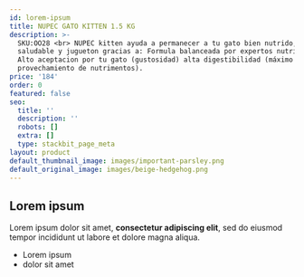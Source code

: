 ```yaml
---
id: lorem-ipsum
title: NUPEC GATO KITTEN 1.5 KG
description: >-
  SKU:OO28 <br> NUPEC kitten ayuda a permanecer a tu gato bien nutrido,
  saludable y jugueton gracias a: Formula balanceada por expertos nutrionistas.
  Alto aceptacion por tu gato (gustosidad) alta digestibilidad (máximo
  provechamiento de nutrimentos).
price: '184'
order: 0
featured: false
seo:
  title: ''
  description: ''
  robots: []
  extra: []
  type: stackbit_page_meta
layout: product
default_thumbnail_image: images/important-parsley.png
default_original_image: images/beige-hedgehog.png
---
```

## Lorem ipsum

Lorem ipsum dolor sit amet, **consectetur adipiscing elit**, sed do eiusmod tempor incididunt ut labore et dolore magna aliqua.

- Lorem ipsum
- dolor sit amet
